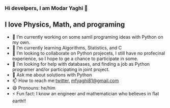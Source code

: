 ### Hi develpers, I am Modar Yaghi 👋

## I love Physics, Math, and programing

- 🔭 I’m currently working on some samll programing ideas with Python on my own.
- 🌱 I’m currently learning Algorithms, Statistics, and C
- 👯 I’m looking to collaborate on Python projecets, I still have no profecinal experience, so I hope to ge a chance to participate in some.
- 🤔 I’m looking for help with databases, and finding a job as Python programer and/or participating in joint project.
- 💬 Ask me about solutions with Python
- 📫 How to reach me:[twitter](https://twitter.com/MudaFYaghi), mfyaghi81@gmail.com
- 😄 Pronouns: he/him
- ⚡ Fun fact: I know an engineer and mathematician who believes in flat earth!!
